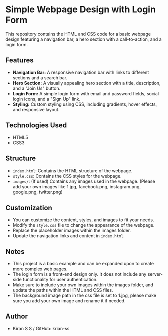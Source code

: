 # Simple Webpage Design with Login Form

This repository contains the HTML and CSS code for a basic webpage design featuring a navigation bar, a hero section with a call-to-action, and a login form.

## Features

* **Navigation Bar:** A responsive navigation bar with links to different sections and a search bar.
* **Hero Section:** A visually appealing hero section with a title, description, and a "Join Us" button.
* **Login Form:** A simple login form with email and password fields, social login icons, and a "Sign Up" link.
* **Styling:** Custom styling using CSS, including gradients, hover effects, and responsive layout.

## Technologies Used

* HTML5
* CSS3

## Structure

* `index.html`: Contains the HTML structure of the webpage.
* `style.css`: Contains the CSS styles for the webpage.
* `images/`: (If used) Contains any images used in the webpage. (Please add your own images like 1.jpg, facebook.png, instagram.png, google.png, twitter.png)

## Customization

* You can customize the content, styles, and images to fit your needs.
* Modify the `style.css` file to change the appearance of the webpage.
* Replace the placeholder images within the images folder.
* Update the navigation links and content in `index.html`.

## Notes

* This project is a basic example and can be expanded upon to create more complex web pages.
* The login form is a front-end design only. It does not include any server-side functionality for user authentication.
* Make sure to include your own images within the images folder, and update the paths within the HTML and CSS files.
* The background image path in the css file is set to 1.jpg, please make sure you add your own image and rename it if needed.

## Author

*  Kiran S S / GitHub: krian-ss
